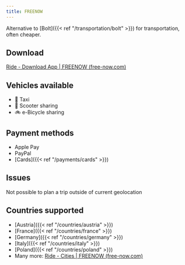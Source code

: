 ```yaml
---
title: FREENOW
---
```


Alternative to [Bolt]({{< ref "/transportation/bolt" >}}) for transportation, often cheaper.

## Download
[Ride - Download App | FREENOW (free-now.com)](https://www.free-now.com/uk/ride/download-app/)

## Vehicles available
- 🚕 Taxi
- 🛴 Scooter sharing
- 🚲 e-Bicycle sharing
## Payment methods
- Apple Pay
- PayPal
- [Cards]({{< ref "/payments/cards" >}})

## Issues
Not possible to plan a trip outside of current geolocation

## Countries supported
- [Austria]({{< ref "/countries/austria" >}})
- [France]({{< ref "/countries/france" >}})
- [Germany]({{< ref "/countries/germany" >}})
- [Italy]({{< ref "/countries/italy" >}})
- [Poland]({{< ref "/countries/poland" >}})
- Many more: [Ride - Cities | FREENOW (free-now.com)](https://www.free-now.com/uk/cities/)

